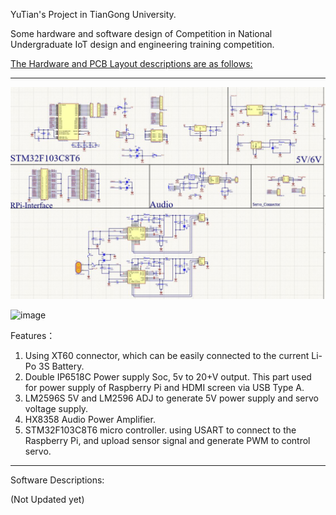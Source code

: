 YuTian's Project in TianGong University.

Some hardware and software design of Competition in National Undergraduate IoT design and engineering training competition.

<u>The Hardware and PCB Layout descriptions are as follows:</u>

------

![image](https://github.com/Entropy-O/picgo/blob/master/img/2.jpg)

![image](https://github.com/Entropy-O/picgo/blob/master/img/PCB%Layout.jpg)

Features：

1. Using XT60 connector, which can be easily connected to the current Li-Po 3S Battery.
2. Double IP6518C Power supply Soc, 5v to 20+V output. This part used for power supply of Raspberry Pi and HDMI screen via USB Type A.
3. LM2596S 5V and LM2596 ADJ to generate 5V power supply and servo voltage supply.
4. HX8358 Audio Power Amplifier.
5. STM32F103C8T6 micro controller. using USART to connect to the Raspberry Pi, and upload sensor signal and generate PWM to control servo.

------

Software Descriptions:

(Not Updated yet)
